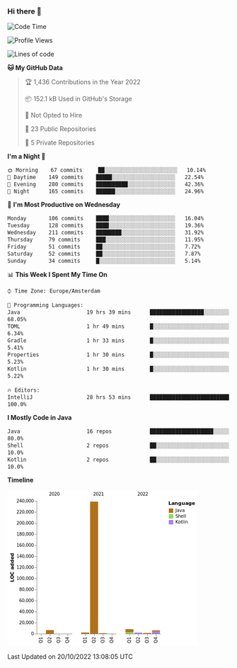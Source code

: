 ### Hi there 👋


<!--START_SECTION:waka-->
![Code Time](http://img.shields.io/badge/Code%20Time-2%2C547%20hrs%2043%20mins-blue)

![Profile Views](http://img.shields.io/badge/Profile%20Views-0-blue)

![Lines of code](https://img.shields.io/badge/From%20Hello%20World%20I%27ve%20Written-266%20Thousand%20lines%20of%20code-blue)

**🐱 My GitHub Data** 

> 🏆 1,436 Contributions in the Year 2022
 > 
> 📦 152.1 kB Used in GitHub's Storage 
 > 
> 🚫 Not Opted to Hire
 > 
> 📜 23 Public Repositories 
 > 
> 🔑 5 Private Repositories  
 > 
**I'm a Night 🦉** 

```text
🌞 Morning    67 commits     ██░░░░░░░░░░░░░░░░░░░░░░░   10.14% 
🌆 Daytime    149 commits    █████░░░░░░░░░░░░░░░░░░░░   22.54% 
🌃 Evening    280 commits    ██████████░░░░░░░░░░░░░░░   42.36% 
🌙 Night      165 commits    ██████░░░░░░░░░░░░░░░░░░░   24.96%

```
📅 **I'm Most Productive on Wednesday** 

```text
Monday       106 commits    ████░░░░░░░░░░░░░░░░░░░░░   16.04% 
Tuesday      128 commits    ████░░░░░░░░░░░░░░░░░░░░░   19.36% 
Wednesday    211 commits    ████████░░░░░░░░░░░░░░░░░   31.92% 
Thursday     79 commits     ███░░░░░░░░░░░░░░░░░░░░░░   11.95% 
Friday       51 commits     ██░░░░░░░░░░░░░░░░░░░░░░░   7.72% 
Saturday     52 commits     ██░░░░░░░░░░░░░░░░░░░░░░░   7.87% 
Sunday       34 commits     █░░░░░░░░░░░░░░░░░░░░░░░░   5.14%

```


📊 **This Week I Spent My Time On** 

```text
⌚︎ Time Zone: Europe/Amsterdam

💬 Programming Languages: 
Java                     19 hrs 39 mins      █████████████████░░░░░░░░   68.05% 
TOML                     1 hr 49 mins        █░░░░░░░░░░░░░░░░░░░░░░░░   6.34% 
Gradle                   1 hr 33 mins        █░░░░░░░░░░░░░░░░░░░░░░░░   5.41% 
Properties               1 hr 30 mins        █░░░░░░░░░░░░░░░░░░░░░░░░   5.23% 
Kotlin                   1 hr 30 mins        █░░░░░░░░░░░░░░░░░░░░░░░░   5.22%

🔥 Editors: 
IntelliJ                 28 hrs 53 mins      █████████████████████████   100.0%

```

**I Mostly Code in Java** 

```text
Java                     16 repos            ████████████████████░░░░░   80.0% 
Shell                    2 repos             ██░░░░░░░░░░░░░░░░░░░░░░░   10.0% 
Kotlin                   2 repos             ██░░░░░░░░░░░░░░░░░░░░░░░   10.0%

```


**Timeline**

![Chart not found](https://raw.githubusercontent.com/powercasgamer/powercasgamer/master/charts/bar_graph.png) 


 Last Updated on 20/10/2022 13:08:05 UTC
<!--END_SECTION:waka-->
